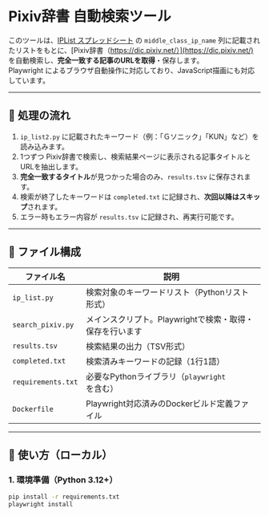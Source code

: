 # Pixiv辞書 自動検索ツール

このツールは、[IPList スプレッドシート](https://docs.google.com/spreadsheets/d/10QMkXxRhAHhJINRNiXeY92AQCRAPWhB0ZvKnMunWGFQ/edit?gid=923863267#gid=923863267) の `middle_class_ip_name` 列に記載されたリストをもとに、[Pixiv辞書（https://dic.pixiv.net/）](https://dic.pixiv.net/) を自動検索し、**完全一致する記事のURLを取得**・保存します。  
Playwright によるブラウザ自動操作に対応しており、JavaScript描画にも対応しています。

---

## 🔧 処理の流れ

1. `ip_list2.py` に記載されたキーワード（例：「Ｇソニック」「KUN」など）を読み込みます。
2. 1つずつ Pixiv辞書で検索し、検索結果ページに表示される記事タイトルとURLを抽出します。
3. **完全一致するタイトル**が見つかった場合のみ、`results.tsv` に保存されます。
4. 検索が終了したキーワードは `completed.txt` に記録され、**次回以降はスキップ**されます。
5. エラー時もエラー内容が `results.tsv` に記録され、再実行可能です。

---

## 📁 ファイル構成

| ファイル名 | 説明 |
|------------|------|
| `ip_list.py` | 検索対象のキーワードリスト（Pythonリスト形式） |
| `search_pixiv.py` | メインスクリプト。Playwrightで検索・取得・保存を行います |
| `results.tsv` | 検索結果の出力（TSV形式） |
| `completed.txt` | 検索済みキーワードの記録（1行1語） |
| `requirements.txt` | 必要なPythonライブラリ（`playwright` を含む） |
| `Dockerfile` | Playwright対応済みのDockerビルド定義ファイル |

---

## 🚀 使い方（ローカル）

### 1. 環境準備（Python 3.12+）

```bash
pip install -r requirements.txt
playwright install
